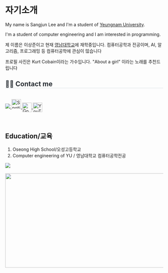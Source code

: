 <!DOCTYPE html>
<html lang="en"
    <head>
        <meta charset="utf-8">
    </head> 
    <body>
        <h1>자기소개</h1>
        <p>My name is Sangjun Lee and I'm a student of <a href="https://www.yu.ac.kr/">Yeungnam University</a>.</p>
        <p>I'm a student of computer engineering and I am interested in programming.</p>
        <p>제 이름은 이상준이고 현재 <a href="https://www.yu.ac.kr/">영남대학교</a>에 재학중입니다.
            컴퓨터공학과 전공이며, AI, 알고리즘, 프로그래밍 등 컴퓨터공학에 관심이 많습니다</p>
        </p> 프로필 사진은 Kurt Cobain이라는 가수입니다. "About a girl" 이라는 노래를 추천드립니다
        <div style="text-align: left;">
    <h2 style="border-bottom: 1px solid #d8dee4; color: #282d33;"> 🧑‍💻 Contact me </h2> <br> 
    <div style="text-align: left;"> <a href=mailto:> <img src="https://img.shields.io/badge/Gmail-EA4335?style=for-the-badge&logo=Gmail&logoColor=white&link=mailto:"> </a>
        <a href="https://open.spotify.com">
  <img src="https://cdn.simpleicons.org/spotify/1ED760" alt="Spotify" width="30"/>
  <a href="https://www.google.com">
    <img src="https://cdn.simpleicons.org/google/4285F4" alt="Google" width="30" height="30" style="vertical-align: middle;"/>
  </a>
  <a href="https://www.youtube.com">
    <img src="https://cdn.simpleicons.org/youtube/FF0000" alt="YouTube" width="30" height="30" style="vertical-align: middle;"/>
  </a>
</p>

</a>
          </div>  <br> 
    <div style="text-align: left;">  </div> 
    </div>
        <h2>Education/교육</h2>
        <ol>
            <li>Oseong High School/오성고등학교</li>
            <li>Computer engineering of YU / 영남대학교 컴퓨터공학전공</li>
        </ol>
        <img src="https://github-readme-stats.vercel.app/api/top-langs/?username=opensourcelee&layout=compact"><br><br>
    </body>
</html>
<a href="https://www.gitanimals.org/en_US?utm_medium=image&utm_source=opensourcelee&utm_content=farm">
<img
  src="https://render.gitanimals.org/farms/opensourcelee"
  width="600"
  height="300"
/>
</a>
  
